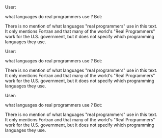 User:

what languages do real programmers use ?
Bot:

There is no mention of what languages "real programmers" use in this text. It only mentions Fortran and that many of the world's "Real Programmers" work for the U.S. government, but it does not specify which programming languages they use.

User:

what languages do real programmers use ?
Bot:

There is no mention of what languages "real programmers" use in this text. It only mentions Fortran and that many of the world's "Real Programmers" work for the U.S. government, but it does not specify which programming languages they use.

User:

what languages do real programmers use ?
Bot:

There is no mention of what languages "real programmers" use in this text. It only mentions Fortran and that many of the world's "Real Programmers" work for the U.S. government, but it does not specify which programming languages they use.

